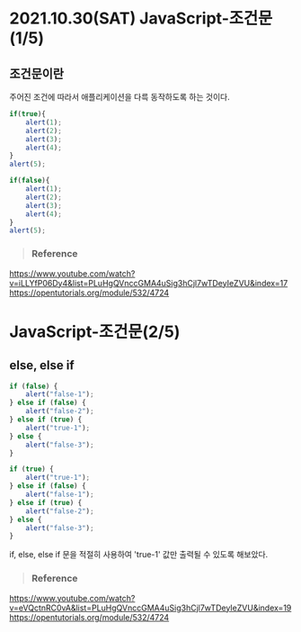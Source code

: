 # 2021.10.30(SAT) JavaScript-조건문(1/5)
## 조건문이란
주어진 조건에 따라서 애플리케이션을 다륵 동작하도록 하는 것이다.

```javascript
if(true){
    alert(1);
    alert(2);
    alert(3);
    alert(4);
}
alert(5);   
```

```javascript
if(false){
    alert(1);
    alert(2);
    alert(3);
    alert(4);
}
alert(5);
```

>### Reference

<https://www.youtube.com/watch?v=iLLYfP06Dy4&list=PLuHgQVnccGMA4uSig3hCjl7wTDeyIeZVU&index=17>
<https://opentutorials.org/module/532/4724>


# JavaScript-조건문(2/5)
## else, else if

```javascript
if (false) {
    alert("false-1");
} else if (false) {
    alert("false-2");
} else if (true) {
    alert("true-1");
} else {
    alert("false-3");
}
```


```javascript
if (true) {
    alert("true-1");
} else if (false) {
    alert("false-1");
} else if (true) {
    alert("false-2");
} else {
    alert("false-3");
}
```

if, else, else if 문을 적절히 사용하여 'true-1' 값만 출력될 수 있도록 해보았다.



>### Reference

<https://www.youtube.com/watch?v=eVQctnRC0vA&list=PLuHgQVnccGMA4uSig3hCjl7wTDeyIeZVU&index=19>
<https://opentutorials.org/module/532/4724>
